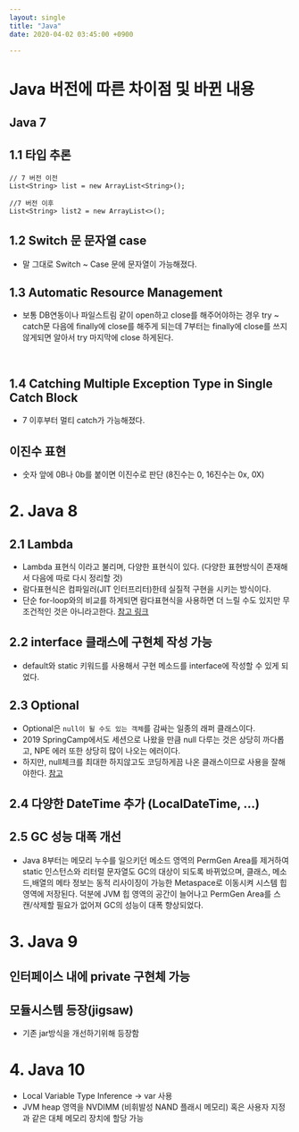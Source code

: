 ```yaml
---
layout: single
title: "Java"
date: 2020-04-02 03:45:00 +0900

---
```






# Java 버전에 따른 차이점 및 바뀐 내용

## Java 7 

## 1.1 타입 추론

```
// 7 버전 이전
List<String> list = new ArrayList<String>();

//7 버전 이후
List<String> list2 = new ArrayList<>();
```



## 1.2 Switch 문 문자열 case

- 말 그대로 Switch ~ Case 문에 문자열이 가능해졌다.

## 1.3 Automatic Resource Management

- 보통 DB연동이나 파일스트림 같이 open하고 close를 해주어야하는 경우 try ~ catch문 다음에 finally에 close를 해주게 되는데 7부터는 finally에 close를 쓰지않게되면 알아서 try 마지막에 close 하게된다.

​		

## 1.4 Catching Multiple Exception Type in Single Catch Block

- 7 이후부터 멀티 catch가 가능해졌다.

## 이진수 표현

- 숫자 앞에 0B나 0b를 붙이면 이진수로 판단 (8진수는 0, 16진수는 0x, 0X)

# 2. Java 8

## 2.1 Lambda

- Lambda 표현식 이라고 불리며, 다양한 표현식이 있다. (다양한 표현방식이 존재해서 다음에 따로 다시 정리할 것)
- 람다표현식은 컴파일러(JIT 인터프리터)한테 실질적 구현을 시키는 방식이다.
- 단순 for-loop와의 비교를 하게되면 람다표현식을 사용하면 더 느릴 수도 있지만 무조건적인 것은 아니라고한다. [참고 링크](https://brunch.co.kr/@heracul/3)

## 2.2 interface 클래스에 구현체 작성 가능

- default와 static 키워드를 사용해서 구현 메소드를 interface에 작성할 수 있게 되었다.

## 2.3 Optional

- Optional은 `null이 될 수도 있는 객체`를 감싸는 일종의 래퍼 클래스이다.
- 2019 SpringCamp에서도 세션으로 나왔을 만큼 null 다루는 것은 상당히 까다롭고, NPE 에러 또한 상당히 많이 나오는 에러이다.
- 하지만, null체크를 최대한 하지않고도 코딩하게끔 나온 클래스이므로 사용을 잘해야한다. [참고](http://www.daleseo.com/java8-optional-effective/)

## 2.4 다양한 DateTime 추가 (LocalDateTime, …)

## 2.5 GC 성능 대폭 개선

- Java 8부터는 메모리 누수를 일으키던 메소드 영역의 PermGen Area를 제거하여 static 인스턴스와 리터럴 문자열도 GC의 대상이 되도록 바뀌었으며, 클래스, 메소드,배열의 메타 정보는 동적 리사이징이 가능한 Metaspace로 이동시켜 시스템 힙 영역에 저장된다. 덕분에 JVM 힙 영역의 공간이 늘어나고 PermGen Area를 스캔/삭제할 필요가 없어져 GC의 성능이 대폭 향상되었다.

# 3. Java 9

## 인터페이스 내에 private 구현체 가능

## 모듈시스템 등장(jigsaw)

- 기존 jar방식을 개선하기위해 등장함

# 4. Java 10

- Local Variable Type Inference → var 사용
- JVM heap 영역을 NVDIMM (비휘발성 NAND 플래시 메모리) 혹은 사용자 지정과 같은 대체 메모리 장치에 할당 가능

